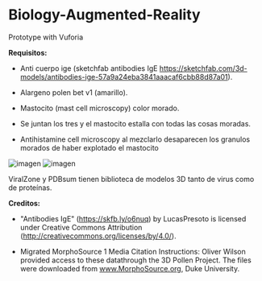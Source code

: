 # Biology-Augmented-Reality
Prototype with Vuforia

**Requisitos:**

* Anti cuerpo ige (sketchfab antibodies IgE https://sketchfab.com/3d-models/antibodies-ige-57a9a24eba3841aaacaf6cbb88d87a01).
* Alargeno polen bet v1 (amarillo).
* Mastocito (mast cell microscopy) color morado.
* Se juntan los tres y el mastocito estalla con todas las cosas moradas.

* Antihistamine cell microscopy al mezclarlo desaparecen los granulos morados de haber explotado el mastocito

![imagen](https://user-images.githubusercontent.com/16170732/184054536-a840d389-fafe-47a1-9c4a-38eb07427e35.png)
![imagen](https://user-images.githubusercontent.com/16170732/184055047-07ff99aa-42a1-4eca-8943-dd4bae1a98db.png)



ViralZone y PDBsum tienen biblioteca de modelos 3D tanto de virus como de proteínas.




**Creditos:**

* "Antibodies IgE" (https://skfb.ly/o6nuq) by LucasPresoto is licensed under Creative Commons Attribution (http://creativecommons.org/licenses/by/4.0/).

* Migrated MorphoSource 1 Media Citation Instructions: Oliver Wilson provided access to these datathrough the 3D Pollen Project. The files were downloaded from www.MorphoSource.org, Duke University.
